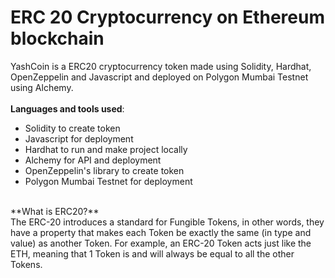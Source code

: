 # ERC 20 Cryptocurrency on Ethereum blockchain

YashCoin is a ERC20 cryptocurrency token made using Solidity, Hardhat, OpenZeppelin and Javascript and deployed on Polygon Mumbai Testnet using Alchemy.<br><br>
**Languages and tools used**: <br>
* Solidity to create token
* Javascript for deployment
* Hardhat to run and make project locally
* Alchemy for API and deployment
* OpenZeppelin's library to create token
* Polygon Mumbai Testnet for deployment 

<!-- end of the list -->

<br>
**What is ERC20?**<br>
The ERC-20 introduces a standard for Fungible Tokens, in other words, they have a property that makes each Token be exactly the same (in type and value) as another Token. For example, an ERC-20 Token acts just like the ETH, meaning that 1 Token is and will always be equal to all the other Tokens.

